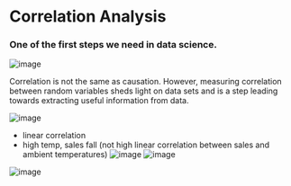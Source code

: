# Correlation Analysis

### One of the first steps we need in data science.
![image](https://user-images.githubusercontent.com/48233453/126875438-5c676794-0467-4b78-93c3-91e7088cef41.png)


Correlation is not the same as causation. However, measuring correlation between random variables sheds light on data sets and is a step leading towards extracting useful information from data.

![image](https://user-images.githubusercontent.com/48233453/126875467-85a4bda3-3ab0-4fb4-adb6-545335ee333f.png)

- linear correlation
- high temp, sales fall (not high linear correlation between sales and ambient temperatures)
![image](https://user-images.githubusercontent.com/48233453/126875584-cefb4c8c-5676-4fa9-924b-66f638484890.png)
![image](https://user-images.githubusercontent.com/48233453/126875846-0e51a77e-3b97-4efd-8c98-05af937036c9.png)


![image](https://user-images.githubusercontent.com/48233453/126875825-33e44a05-15a4-4d4c-8f93-c6f2f79bd0ca.png)





